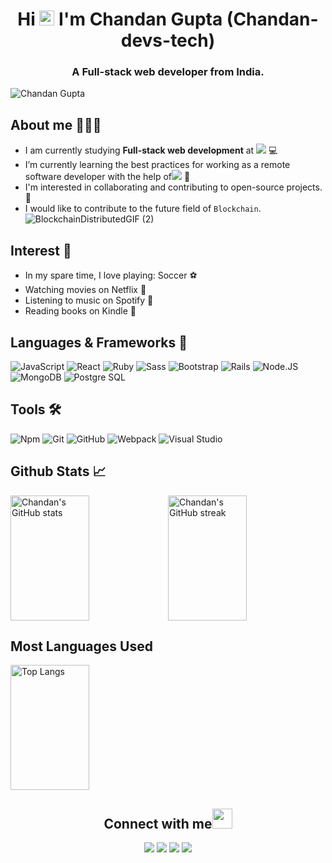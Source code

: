 <h1 align="center">Hi <img src="https://github.com/TheDudeThatCode/TheDudeThatCode/blob/master/Assets/Earth.gif" width="24px"> I'm Chandan Gupta&nbsp;(Chandan-devs-tech)</h1>
<!-- <h1 align="center">Hello🌏 I'm Chandan Gupta (Chandan-devs-tech)</h1> -->
<h3 align="center">A Full-stack web developer from India.</h3>
<p align="left"> <img src="https://komarev.com/ghpvc/?username=Chandan-devs-tech&label=Views&color=blue&style=plastic" alt="Chandan Gupta" /></p>

## **About me** 🧔🏻‍♂️

- I am currently studying **Full-stack web development** at ![](https://img.shields.io/badge/-Microverse-blueviolet) :computer:
- I’m currently learning the best practices for working as a remote software developer with the help of![](https://img.shields.io/badge/-Microverse-blueviolet) :book:
- I'm interested in collaborating and contributing to open-source projects. 👯
- I would like to contribute to the future field of `Blockchain`.
![BlockchainDistributedGIF (2)](https://user-images.githubusercontent.com/65088027/209713980-1cb52bd9-2367-48f2-a90f-c656001f61cb.gif)

## **Interest** 👏

- In my spare time, I love playing: Soccer ⚽ 
- Watching movies on Netflix 🎥 
- Listening to music on Spotify 🎵
- Reading books on Kindle 📔 

## **Languages & Frameworks** 📶 

![JavaScript](https://icongr.am/devicon/javascript-original.svg?size=50&color=currentColor)
![React](https://icongr.am/devicon/react-original.svg?size=50&color=currentColor)
![Ruby](https://icongr.am/devicon/ruby-original-wordmark.svg?size=50&color=d26a6a)
![Sass](https://icongr.am/devicon/sass-original.svg?size=50&color=currentColor)
![Bootstrap](https://icongr.am/devicon/bootstrap-plain-wordmark.svg?size=50&color=e86d6d)
![Rails](https://icongr.am/devicon/rails-original-wordmark.svg?size=50&color=e98b8b)
![Node.JS](https://icongr.am/devicon/nodejs-original-wordmark.svg?size=50&color=e98b8b)
![MongoDB](https://icongr.am/devicon/mongodb-original-wordmark.svg?size=50&color=e98b8b)
![Postgre SQL](https://icongr.am/devicon/postgresql-original-wordmark.svg?size=50&color=e98b8b)

## **Tools** 🛠️

![Npm](https://icongr.am/devicon/npm-original-wordmark.svg?size=50&color=currentColor)
![Git](https://icongr.am/devicon/git-original.svg?size=50&color=currentColor)
![GitHub](https://icongr.am/devicon/github-original.svg?size=50&color=e86d6d)
![Webpack](https://icongr.am/devicon/webpack-plain-wordmark.svg?size=50&color=e98b8b)
![Visual Studio](https://icongr.am/devicon/visualstudio-plain.svg?size=50&color=e98b8b)

## **Github Stats** 📈

<!-- ![Amel's GitHub stats](https://github-readme-stats.vercel.app/api?username=Chandan-devs-tech&theme=midnight-purple&show_icons=true) -->
<!-- <a align="center" href="https://github.com/Chandan-devs-tech/github-readme-stats">
  <img align="center" src="https://github-readme-stats.vercel.app/api?username=Chandan-devs-tech&show_icons=true&theme=algolia" /><br><br><br>
</a>
<a align="center" href="https://github.com/Chandan-devs-tech/github-top-languages">
  <img align="center" src="https://github-readme-stats.vercel.app/api/top-langs/?username=Chandan-devs-tech&theme=algolia" />
</a>-->
<div style="display: flex; justify-content: flex-start;">
  <img src="https://github-readme-stats.vercel.app/api?username=Chandan-devs-tech&layout=compact&theme=algolia&show_icons=true" alt="Chandan's GitHub stats" style="width: 50%; height: 200px">
  <img src="https://github-readme-streak-stats.herokuapp.com/?user=Chandan-devs-tech&theme=algolia" alt="Chandan's GitHub streak" style="width: 50%; height: 200px">
</div>

## **Most Languages Used**

<div style="display: flex; justify-content: flex-start;">
  <img src="https://github-readme-stats.vercel.app/api/top-langs/?username=Chandan-devs-tech&layout=compact&theme=algolia" alt="Top Langs" style="width: 50%; height: 200px">
</div>

<h2 align="center"><b>Connect with me</b><img src="https://github.com/TheDudeThatCode/TheDudeThatCode/blob/master/Assets/Handshake.gif" height="32px"></h2>

<p align="center">
  <a target="_blank"
    href="https://www.linkedin.com/in/chandangupta-devs/"><img
    src="https://img.shields.io/badge/-LinkedIn-0077b5?style=for-the-badge&logo=LinkedIn&logoColor=white"></img></a>
  <a target="_blank"
    href="mailto:chandanguptabsb@gmail.com"><img
    src="https://img.shields.io/badge/-Gmail-D14836?style=for-the-badge&logo=Gmail&logoColor=white"></img></a>
  <a target="_blank"
    href="https://wa.me/+919794202511"><img
    src="https://img.shields.io/badge/WhatsApp-25D366?style=for-the-badge&logo=whatsapp&logoColor=white"></img></a>
  <a target="_blank"
    href="https://twitter.com/ChandanGuptaDev"><img
    src="https://img.shields.io/badge/-Twitter-1DA1F2?style=for-the-badge&logo=Twitter&logoColor=white"></img></a>
</p>


